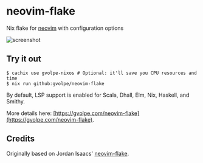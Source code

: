 # neovim-flake

Nix flake for [neovim](https://neovim.io/) with configuration options

![screenshot](./docs/screenshot.png)

## Try it out

```console
$ cachix use gvolpe-nixos # Optional: it'll save you CPU resources and time
$ nix run github:gvolpe/neovim-flake
```

By default, LSP support is enabled for Scala, Dhall, Elm, Nix, Haskell, and Smithy.

More details here: [https://gvolpe.com/neovim-flake](https://gvolpe.com/neovim-flake).

## Credits

Originally based on Jordan Isaacs' [neovim-flake](https://github.com/jordanisaacs/neovim-flake).
